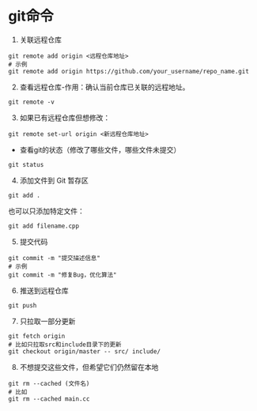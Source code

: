 # git命令
1. 关联远程仓库
```
git remote add origin <远程仓库地址>
# 示例
git remote add origin https://github.com/your_username/repo_name.git
```
2. 查看远程仓库-作用：确认当前仓库已关联的远程地址。
```
git remote -v
```
3. 如果已有远程仓库但想修改：
```
git remote set-url origin <新远程仓库地址>
```
- 查看git的状态（修改了哪些文件，哪些文件未提交）
```
git status
```
4. 添加文件到 Git 暂存区
```
git add .
```
也可以只添加特定文件：
```
git add filename.cpp
```
5. 提交代码
```
git commit -m "提交描述信息"
# 示例
git commit -m "修复Bug，优化算法"
```
6. 推送到远程仓库
```
git push
```

7. 只拉取一部分更新
```
git fetch origin
# 比如只拉取src和include目录下的更新
git checkout origin/master -- src/ include/
```
8. 不想提交这些文件，但希望它们仍然留在本地
```
git rm --cached (文件名)
# 比如
git rm --cached main.cc
```